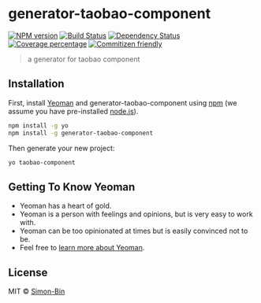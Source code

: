 # generator-taobao-component

[![NPM version][npm-image]][npm-url]
[![Build Status][gitactions-image]][gitactions-url]
[![Dependency Status][daviddm-image]][daviddm-url]
[![Coverage percentage][coveralls-image]][coveralls-url]
[![Commitizen friendly](https://img.shields.io/badge/commitizen-friendly-brightgreen.svg)](http://commitizen.github.io/cz-cli/)

> a generator for taobao component

## Installation

First, install [Yeoman](http://yeoman.io) and generator-taobao-component using [npm](https://www.npmjs.com/) (we assume you have pre-installed [node.js](https://nodejs.org/)).

```bash
npm install -g yo
npm install -g generator-taobao-component
```

Then generate your new project:

```bash
yo taobao-component
```

## Getting To Know Yeoman

- Yeoman has a heart of gold.
- Yeoman is a person with feelings and opinions, but is very easy to work with.
- Yeoman can be too opinionated at times but is easily convinced not to be.
- Feel free to [learn more about Yeoman](http://yeoman.io/).

## License

MIT © [Simon-Bin]()

[npm-image]: https://badge.fury.io/js/generator-taobao-component.svg
[npm-url]: https://npmjs.org/package/generator-taobao-component
[gitactions-image]: https://github.com/Simon-Bin/generator-taobao-component/workflows/build/badge.svg?branch=v0.0.2
[gitactions-url]: https://github.com/Simon-Bin/generator-taobao-component/actions/runs/90728565
[daviddm-image]: https://david-dm.org/Simon-Bin/generator-taobao-component.svg?theme=shields.io
[daviddm-url]: https://david-dm.org/Simon-Bin/generator-taobao-component
[coveralls-image]: https://coveralls.io/repos/Simon-Bin/generator-taobao-component/badge.svg
[coveralls-url]: https://coveralls.io/r/Simon-Bin/generator-taobao-component

